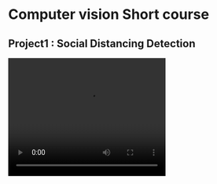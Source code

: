# Computer vision Short course
## Project1 : Social Distancing Detection
<video width="320" height="240" controls>
  <source src="https://github.com/daniyaniazi/Computer-Vision-Work/tree/main/dataset/social-distancing-detection-vid.mkv" type="video/mp4">
</video>
